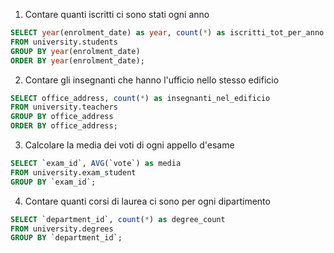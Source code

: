 1. Contare quanti iscritti ci sono stati ogni anno

```sql
SELECT year(enrolment_date) as year, count(*) as iscritti_tot_per_anno
FROM university.students
GROUP BY year(enrolment_date)
ORDER BY year(enrolment_date);

```

2. Contare gli insegnanti che hanno l'ufficio nello stesso edificio

```sql
SELECT office_address, count(*) as insegnanti_nel_edificio
FROM university.teachers
GROUP BY office_address
ORDER BY office_address;

```

3. Calcolare la media dei voti di ogni appello d'esame

```sql
SELECT `exam_id`, AVG(`vote`) as media
FROM university.exam_student
GROUP BY `exam_id`;

```

4. Contare quanti corsi di laurea ci sono per ogni dipartimento

```sql
SELECT `department_id`, count(*) as degree_count
FROM university.degrees
GROUP BY `department_id`;

```
